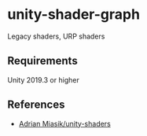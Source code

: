 # unity-shader-graph

Legacy shaders, URP shaders

## Requirements
Unity 2019.3 or higher

## References
- [Adrian Miasik/unity-shaders](https://github.com/adrian-miasik/unity-shaders)  
